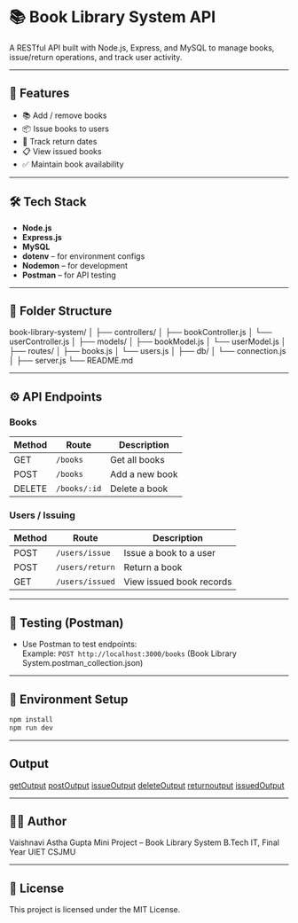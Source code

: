 # 📚 Book Library System API

A RESTful API built with Node.js, Express, and MySQL to manage books, issue/return operations, and track user activity.

---
## 🚀 Features

- 📚 Add / remove books
- 📦 Issue books to users
- 📆 Track return dates
- 📋 View issued books
- ✅ Maintain book availability

---

## 🛠 Tech Stack

- **Node.js**
- **Express.js**
- **MySQL**
- **dotenv** – for environment configs
- **Nodemon** – for development
- **Postman** – for API testing

---

## 📂 Folder Structure
book-library-system/
│
├── controllers/
│ ├── bookController.js
│ └── userController.js
│
├── models/
│ ├── bookModel.js
│ └── userModel.js
│
├── routes/
│ ├── books.js
│ └── users.js
│
├── db/
│ └── connection.js
│
├── server.js
└── README.md


---

## ⚙️ API Endpoints

### Books

| Method | Route         | Description         |
|--------|---------------|---------------------|
| GET    | `/books`      | Get all books       |
| POST   | `/books`      | Add a new book      |
| DELETE | `/books/:id`  | Delete a book       |

### Users / Issuing

| Method | Route            | Description              |
|--------|------------------|--------------------------|
| POST   | `/users/issue`   | Issue a book to a user   |
| POST   | `/users/return`  | Return a book            |
| GET    | `/users/issued`  | View issued book records |

---

## 🧪 Testing (Postman)

- Use Postman to test endpoints:  
  Example: `POST http://localhost:3000/books`
  (Book Library System.postman_collection.json)

---

## 🧳 Environment Setup

```bash
npm install
npm run dev

```

---


## Output

[getOutput](./public/Output1.png)
[postOutput](./public/Output2.png)
[issueOutput](./public/Output3.png)
[deleteOutput](./public/Output4.png)
[returnoutput](./public/Output6.png)
[issuedOutput](./public/Output7.png)


---

## 🙋‍♀️ Author
Vaishnavi Astha Gupta
Mini Project – Book Library System
B.Tech IT, Final Year
UIET CSJMU

---

## 📄 License
This project is licensed under the MIT License.
